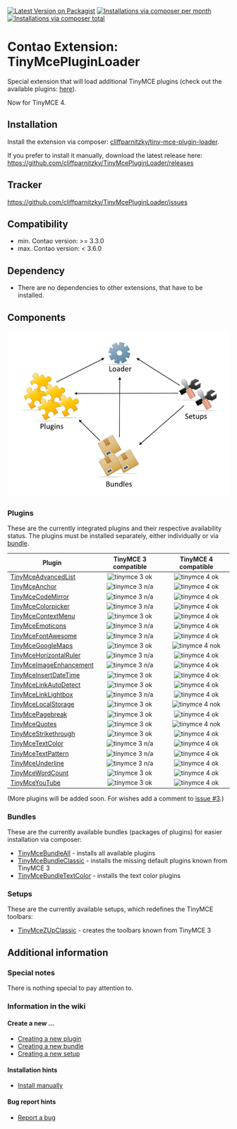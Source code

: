 [![Latest Version on Packagist](http://img.shields.io/packagist/v/cliffparnitzky/tiny-mce-plugin-loader.svg?style=flat)](https://packagist.org/packages/cliffparnitzky/tiny-mce-plugin-loader)
[![Installations via composer per month](http://img.shields.io/packagist/dm/cliffparnitzky/tiny-mce-plugin-loader.svg?style=flat)](https://packagist.org/packages/cliffparnitzky/tiny-mce-plugin-loader)
[![Installations via composer total](http://img.shields.io/packagist/dt/cliffparnitzky/tiny-mce-plugin-loader.svg?style=flat)](https://packagist.org/packages/cliffparnitzky/tiny-mce-plugin-loader)

Contao Extension: TinyMcePluginLoader
=====================================

Special extension that will load additional TinyMCE plugins (check out the available plugins: [here](#plugins)).

Now for TinyMCE 4.


Installation
------------

Install the extension via composer: [cliffparnitzky/tiny-mce-plugin-loader](https://packagist.org/packages/cliffparnitzky/tiny-mce-plugin-loader).

If you prefer to install it manually, download the latest release here: https://github.com/cliffparnitzky/TinyMcePluginLoader/releases



Tracker
-------

https://github.com/cliffparnitzky/TinyMcePluginLoader/issues


Compatibility
-------------

- min. Contao version: >= 3.3.0
- max. Contao version: <  3.6.0


Dependency
----------

- There are no dependencies to other extensions, that have to be installed.


Components
----------

![Components](components.png)


### Plugins

These are the currently integrated plugins and their respective availability status. The plugins must be installed separately, either individually or via [bundle](#bundles).

| Plugin                                                                               | TinyMCE 3 compatible                                                                   | TinyMCE 4 compatible                                                             |
| ------------------------------------------------------------------------------------ | :------------------------------------------------------------------------------------: | :------------------------------------------------------------------------------: |
| [TinyMceAdvancedList](https://github.com/cliffparnitzky/TinyMceAdvancedList)         | ![tinymce 3 ok](http://img.shields.io/badge/tinymce%203-ok-green.svg?style=flat)       | ![tinymce 4 ok](http://img.shields.io/badge/tinymce%204-ok-green.svg?style=flat) |
| [TinyMceAnchor](https://github.com/cliffparnitzky/TinyMceAnchor)                     | ![tinymce 3 n/a](http://img.shields.io/badge/tinymce%203-n/a-lightgrey.svg?style=flat) | ![tinymce 4 ok](http://img.shields.io/badge/tinymce%204-ok-green.svg?style=flat) |
| [TinyMceCodeMirror](https://github.com/cliffparnitzky/TinyMceCodeMirror)             | ![tinymce 3 n/a](http://img.shields.io/badge/tinymce%203-n/a-lightgrey.svg?style=flat) | ![tinymce 4 ok](http://img.shields.io/badge/tinymce%204-ok-green.svg?style=flat) |
| [TinyMceColorpicker](https://github.com/cliffparnitzky/TinyMceColorpicker)           | ![tinymce 3 n/a](http://img.shields.io/badge/tinymce%203-n/a-lightgrey.svg?style=flat) | ![tinymce 4 ok](http://img.shields.io/badge/tinymce%204-ok-green.svg?style=flat) |
| [TinyMceContextMenu](https://github.com/cliffparnitzky/TinyMceContextMenu)           | ![tinymce 3 ok](http://img.shields.io/badge/tinymce%203-ok-green.svg?style=flat)       | ![tinymce 4 ok](http://img.shields.io/badge/tinymce%204-ok-green.svg?style=flat) |
| [TinyMceEmoticons](https://github.com/cliffparnitzky/TinyMceEmoticons)               | ![tinymce 3 n/a](http://img.shields.io/badge/tinymce%203-n/a-lightgrey.svg?style=flat) | ![tinymce 4 ok](http://img.shields.io/badge/tinymce%204-ok-green.svg?style=flat) | 
| [TinyMceFontAwesome](https://github.com/cliffparnitzky/TinyMceFontAwesome)           | ![tinymce 3 n/a](http://img.shields.io/badge/tinymce%203-n/a-lightgrey.svg?style=flat) | ![tinymce 4 ok](http://img.shields.io/badge/tinymce%204-ok-green.svg?style=flat) |
| [TinyMceGoogleMaps](https://github.com/cliffparnitzky/TinyMceGoogleMaps)             | ![tinymce 3 ok](http://img.shields.io/badge/tinymce%203-ok-green.svg?style=flat)       | ![tinymce 4 nok](http://img.shields.io/badge/tinymce%204-nok-red.svg?style=flat) |
| [TinyMceHorizontalRuler](https://github.com/cliffparnitzky/TinyMceHorizontalRuler)   | ![tinymce 3 n/a](http://img.shields.io/badge/tinymce%203-n/a-lightgrey.svg?style=flat) | ![tinymce 4 ok](http://img.shields.io/badge/tinymce%204-ok-green.svg?style=flat) | 
| [TinyMceImageEnhancement](https://github.com/cliffparnitzky/TinyMceImageEnhancement) | ![tinymce 3 n/a](http://img.shields.io/badge/tinymce%203-n/a-lightgrey.svg?style=flat) | ![tinymce 4 ok](http://img.shields.io/badge/tinymce%204-ok-green.svg?style=flat) | 
| [TinyMceInsertDateTime](https://github.com/cliffparnitzky/TinyMceInsertDateTime)     | ![tinymce 3 ok](http://img.shields.io/badge/tinymce%203-ok-green.svg?style=flat)       | ![tinymce 4 ok](http://img.shields.io/badge/tinymce%204-ok-green.svg?style=flat) |
| [TinyMceLinkAutoDetect](https://github.com/cliffparnitzky/TinyMceLinkAutoDetect)     | ![tinymce 3 ok](http://img.shields.io/badge/tinymce%203-ok-green.svg?style=flat)       | ![tinymce 4 ok](http://img.shields.io/badge/tinymce%204-ok-green.svg?style=flat) |
| [TinyMceLinkLightbox](https://github.com/cliffparnitzky/TinyMceLinkLightbox)         | ![tinymce 3 n/a](http://img.shields.io/badge/tinymce%203-n/a-lightgrey.svg?style=flat) | ![tinymce 4 ok](http://img.shields.io/badge/tinymce%204-ok-green.svg?style=flat) | 
| [TinyMceLocalStorage](https://github.com/cliffparnitzky/TinyMceLocalStorage)         | ![tinymce 3 ok](http://img.shields.io/badge/tinymce%203-ok-green.svg?style=flat)       | ![tinymce 4 nok](http://img.shields.io/badge/tinymce%204-nok-red.svg?style=flat) |
| [TinyMcePagebreak](https://github.com/cliffparnitzky/TinyMcePagebreak)               | ![tinymce 3 ok](http://img.shields.io/badge/tinymce%203-ok-green.svg?style=flat)       | ![tinymce 4 ok](http://img.shields.io/badge/tinymce%204-ok-green.svg?style=flat) |
| [TinyMceQuotes](https://github.com/cliffparnitzky/TinyMceQuotes)                     | ![tinymce 3 ok](http://img.shields.io/badge/tinymce%203-ok-green.svg?style=flat)       | ![tinymce 4 nok](http://img.shields.io/badge/tinymce%204-nok-red.svg?style=flat) |
| [TinyMceStrikethrough](https://github.com/cliffparnitzky/TinyMceStrikethrough)       | ![tinymce 3 ok](http://img.shields.io/badge/tinymce%203-ok-green.svg?style=flat)       | ![tinymce 4 ok](http://img.shields.io/badge/tinymce%204-ok-green.svg?style=flat) |
| [TinyMceTextColor](https://github.com/cliffparnitzky/TinyMceTextColor)               | ![tinymce 3 n/a](http://img.shields.io/badge/tinymce%203-n/a-lightgrey.svg?style=flat) | ![tinymce 4 ok](http://img.shields.io/badge/tinymce%204-ok-green.svg?style=flat) |
| [TinyMceTextPattern](https://github.com/cliffparnitzky/TinyMceTextPattern)           | ![tinymce 3 n/a](http://img.shields.io/badge/tinymce%203-n/a-lightgrey.svg?style=flat) | ![tinymce 4 ok](http://img.shields.io/badge/tinymce%204-ok-green.svg?style=flat) |
| [TinyMceUnderline](https://github.com/cliffparnitzky/TinyMceUnderline)               | ![tinymce 3 n/a](http://img.shields.io/badge/tinymce%203-n/a-lightgrey.svg?style=flat) | ![tinymce 4 ok](http://img.shields.io/badge/tinymce%204-ok-green.svg?style=flat) |
| [TinyMceWordCount](https://github.com/cliffparnitzky/TinyMceWordCount)               | ![tinymce 3 ok](http://img.shields.io/badge/tinymce%203-ok-green.svg?style=flat)       | ![tinymce 4 ok](http://img.shields.io/badge/tinymce%204-ok-green.svg?style=flat) |
| [TinyMceYouTube](https://github.com/cliffparnitzky/TinyMceYouTube)                   | ![tinymce 3 ok](http://img.shields.io/badge/tinymce%203-ok-green.svg?style=flat)       | ![tinymce 4 ok](http://img.shields.io/badge/tinymce%204-ok-green.svg?style=flat) |

(More plugins will be added soon. For wishes add a comment to [issue #3](https://github.com/cliffparnitzky/TinyMcePluginLoader/issues/3).)


### Bundles

These are the currently available bundles (packages of plugins) for easier installation via composer:

- [TinyMceBundleAll](https://github.com/cliffparnitzky/TinyMceBundleAll) - installs all available plugins
- [TinyMceBundleClassic](https://github.com/cliffparnitzky/TinyMceBundleClassic) - installs the missing default plugins known from TinyMCE 3
- [TinyMceBundleTextColor](https://github.com/cliffparnitzky/TinyMceBundleTextColor) - installs the text color plugins


### Setups

These are the currently available setups, which redefines the TinyMCE toolbars:

- [TinyMceZUpClassic](https://github.com/cliffparnitzky/TinyMceZUpClassic) - creates the toolbars known from TinyMCE 3


Additional information
----------------------

### Special notes

There is nothing special to pay attention to.

### Information in the wiki

#### Create a new ...

* [Creating a new plugin](https://github.com/cliffparnitzky/TinyMcePluginLoader/wiki/Creating-a-new-plugin)
* [Creating a new bundle](https://github.com/cliffparnitzky/TinyMcePluginLoader/wiki/Creating-a-new-bundle)
* [Creating a new setup](https://github.com/cliffparnitzky/TinyMcePluginLoader/wiki/Creating-a-new-setup)

#### Installation hints
* [Install manually](https://github.com/cliffparnitzky/TinyMcePluginLoader/wiki/Install-manually)

#### Bug report hints

* [Report a bug](https://github.com/cliffparnitzky/TinyMcePluginLoader/wiki/Report-a-bug)
